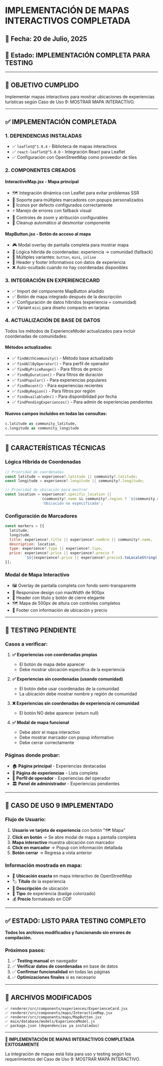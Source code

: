 # IMPLEMENTACIÓN DE MAPAS INTERACTIVOS COMPLETADA

## 📅 Fecha: 20 de Julio, 2025
## 📍 Estado: IMPLEMENTACIÓN COMPLETA PARA TESTING

---

## 🎯 OBJETIVO CUMPLIDO
Implementar mapas interactivos para mostrar ubicaciones de experiencias turísticas según Caso de Uso 9: MOSTRAR MAPA INTERACTIVO.

---

## ✅ IMPLEMENTACIÓN COMPLETADA

### 1. **DEPENDENCIAS INSTALADAS**
- ✅ `leaflet@^1.9.4` - Biblioteca de mapas interactivos  
- ✅ `react-leaflet@^5.0.0` - Integración React para Leaflet
- ✅ Configuración con OpenStreetMap como proveedor de tiles

### 2. **COMPONENTES CREADOS**

#### **InteractiveMap.jsx** - Mapa principal
- 🗺️ Integración dinámica con Leaflet para evitar problemas SSR
- 🎯 Soporte para múltiples marcadores con popups personalizados
- 🎨 Iconos por defecto configurados correctamente
- ⚡ Manejo de errores con fallback visual
- 📱 Controles de zoom y atribución configurables
- 🔄 Cleanup automático al desmontar componente

#### **MapButton.jsx** - Botón de acceso al mapa
- 🎮 Modal overlay de pantalla completa para mostrar mapa
- 🧠 Lógica híbrida de coordenadas: experiencia → comunidad (fallback)
- 🎨 Múltiples variantes: `button`, `mini`, `inline`
- 📍 Header y footer informativos con datos de experiencia
- ❌ Auto-ocultado cuando no hay coordenadas disponibles

### 3. **INTEGRACIÓN EN EXPERIENCECARD**
- ✅ Import del componente MapButton añadido
- ✅ Botón de mapa integrado después de la descripción
- ✅ Configuración de datos híbridos (experiencia + comunidad)
- ✅ Variant `mini` para diseño compacto en tarjetas

### 4. **ACTUALIZACIÓN DE BASE DE DATOS**
Todos los métodos de ExperienceModel actualizados para incluir coordenadas de comunidades:

#### Métodos actualizados:
- ✅ `findWithCommunity()` - Método base actualizado
- ✅ `findAllByOperator()` - Para perfil de operador  
- ✅ `findByPriceRange()` - Para filtros de precio
- ✅ `findByDuration()` - Para filtros de duración
- ✅ `findPopular()` - Para experiencias populares
- ✅ `findRecent()` - Para experiencias recientes  
- ✅ `findByRegion()` - Para filtros por región
- ✅ `findAvailableOn()` - Para disponibilidad por fecha
- ✅ `findPendingExperiences()` - Para admin de experiencias pendientes

#### Nuevos campos incluidos en todas las consultas:
```sql
c.latitude as community_latitude,
c.longitude as community_longitude
```

---

## 🔧 CARACTERÍSTICAS TÉCNICAS

### **Lógica Híbrida de Coordenadas**
```javascript
// Prioridad de coordenadas
const latitude = experience?.latitude || community?.latitude;
const longitude = experience?.longitude || community?.longitude;

// Prioridad de ubicación para mostrar
const location = experience?.specific_location || 
                 (community?.name && community?.region ? `${community.name}, ${community.region}` : null) ||
                 'Ubicación no especificada';
```

### **Configuración de Marcadores**
```javascript
const markers = [{
  latitude,
  longitude,
  title: experience?.title || experience?.nombre || community?.name,
  description: location,
  type: experience?.type || experience?.tipo,
  price: experience?.price || experience?.precio ? 
         `$${(experience?.price || experience?.precio).toLocaleString('es-CO')} COP` : null
}];
```

### **Modal de Mapa Interactivo**
- 🖼️ Overlay de pantalla completa con fondo semi-transparente
- 📱 Responsive design con maxWidth de 900px
- 🎨 Header con título y botón de cierre elegante  
- 🗺️ Mapa de 500px de altura con controles completos
- 📄 Footer con información de ubicación y precio

---

## 🧪 TESTING PENDIENTE

### **Casos a verificar:**
1. **✅ Experiencias con coordenadas propias**
   - El botón de mapa debe aparecer
   - Debe mostrar ubicación específica de la experiencia

2. **✅ Experiencias sin coordenadas (usando comunidad)**  
   - El botón debe usar coordenadas de la comunidad
   - La ubicación debe mostrar nombre y región de comunidad

3. **❌ Experiencias sin coordenadas de experiencia ni comunidad**
   - El botón NO debe aparecer (return null)

4. **✅ Modal de mapa funcional**
   - Debe abrir el mapa interactivo
   - Debe mostrar marcador con popup informativo
   - Debe cerrar correctamente

### **Páginas donde probar:**
- 🏠 **Página principal** - Experiencias destacadas
- 🧭 **Página de experiencias** - Lista completa  
- 👤 **Perfil de operador** - Experiencias del operador
- 🏛️ **Panel de administrador** - Experiencias pendientes

---

## 🚀 CASO DE USO 9 IMPLEMENTADO

### **Flujo de Usuario:**
1. **Usuario ve tarjeta de experiencia** con botón "🗺️ Mapa"
2. **Click en botón** → Se abre modal de mapa a pantalla completa
3. **Mapa interactivo** muestra ubicación con marcador  
4. **Click en marcador** → Popup con información detallada
5. **Botón cerrar** → Regresa a vista anterior

### **Información mostrada en mapa:**
- 📍 **Ubicación exacta** en mapa interactivo de OpenStreetMap
- 🏷️ **Título** de la experiencia
- 📝 **Descripción** de ubicación  
- 🎯 **Tipo** de experiencia (badge colorizado)
- 💰 **Precio** formateado en COP

---

## ✅ ESTADO: LISTO PARA TESTING COMPLETO

**Todos los archivos modificados y funcionando sin errores de compilación.**

### **Próximos pasos:**
1. ✅ **Testing manual** en navegador
2. ✅ **Verificar datos de coordenadas** en base de datos  
3. ✅ **Confirmar funcionalidad** en todas las páginas
4. ✅ **Optimizaciones finales** si es necesario

---

## 📁 ARCHIVOS MODIFICADOS

```
✅ renderer/src/components/experiences/ExperienceCard.jsx
✅ renderer/src/components/maps/InteractiveMap.jsx  
✅ renderer/src/components/maps/MapButton.jsx
✅ main/database/models/ExperienceModel.js
✅ package.json (dependencias ya instaladas)
```

---

**🎉 IMPLEMENTACIÓN DE MAPAS INTERACTIVOS COMPLETADA EXITOSAMENTE**

La integración de mapas está lista para uso y testing según los requerimientos del Caso de Uso 9: MOSTRAR MAPA INTERACTIVO.
